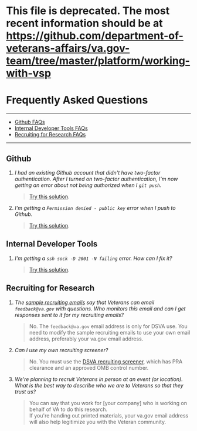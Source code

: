 # This file is deprecated. The most recent information should be at https://github.com/department-of-veterans-affairs/va.gov-team/tree/master/platform/working-with-vsp

# Frequently Asked Questions

<hr>

* [Github FAQs](#github)
* [Internal Developer Tools FAQs](#internal-developer-tools)
* [Recruiting for Research FAQs](#recruiting-for-research)

<hr>

## Github

1. *I had an existing Github account that didn't have two-factor authentication. After I turned on two-factor authentication, I'm now getting an error about not being authorized when I ```git push```.*
    > [Try this solution](https://mycyberuniverse.com/web/how-fix-fatal-authentication-failed-for-https-github-com.html).

1. *I'm getting a ```Permission denied - public key``` error when I push to Github.*
    > [Try this solution](https://github.com/department-of-veterans-affairs/vets.gov-team/blob/master/Work%20Practices/Engineering/Internal%20Tools.md#permission-denied---public-key-error-when-pushing-to-github).   


## Internal Developer Tools

1. *I'm getting a ```ssh sock -D 2001 -N failing``` error. How can I fix it?*
    > [Try this solution](https://github.com/department-of-veterans-affairs/vets.gov-team/blob/master/Work%20Practices/Engineering/Internal%20Tools.md#ssh-sock--d-2001--n-failing).



## Recruiting for Research

1. *The [sample recruiting emails](https://github.com/department-of-veterans-affairs/vets.gov-team/blob/master/Work%20Practices/Research/Request%20or%20Do%20Research/PRA%20and%20Recruiting/Outreachrecruiting-language-proposed.md) say that Veterans can email ```feedback@va.gov``` with questions. Who monitors this email and can I get responses sent to it for my recruiting emails?*
    > No. The ```feedback@va.gov``` email address is only for DSVA use. You need to modify the sample recruiting emails to use your own email address, preferably your va.gov email address.

1. *Can I use my own recruiting screener?*
    > No. You must use the [DSVA recruiting screener](https://github.com/department-of-veterans-affairs/va.gov-vfs-teams/blob/master/Request-Reviews/request-recruiting-screener.md), which has PRA clearance and an approved OMB control number.

1. *We're planning to recruit Veterans in person at an event (or location). What is the best way to describe who we are to Veterans so that they trust us?*
    > You can say that you work for [your company] who is working on behalf of VA to do this research.<br/>
    If you're handing out printed materials, your va.gov email address will also help legitimize you with the Veteran community.
